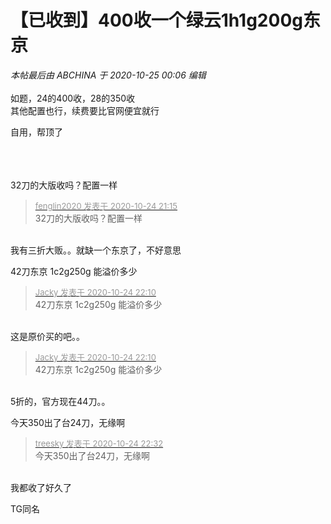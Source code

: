 # 【已收到】400收一个绿云1h1g200g东京


<i class="pstatus"> 本帖最后由 ABCHINA 于 2020-10-25 00:06 编辑 </i><br />
<br />
如题，24的400收，28的350收<br />
其他配置也行，续费要比官网便宜就行

自用，帮顶了<br />
<br />
<br />
&nbsp; &nbsp; 

32刀的大版收吗？配置一样

<div class="quote"><blockquote><font size="2"><a href="https://www.hostloc.com/forum.php?mod=redirect&amp;goto=findpost&amp;pid=9347665&amp;ptid=758100" target="_blank"><font color="#999999">fenglin2020 发表于 2020-10-24 21:15</font></a></font><br />
32刀的大版收吗？配置一样</blockquote></div><br />
我有三折大贩。。就缺一个东京了，不好意思

42刀东京 1c2g250g 能溢价多少 

<div class="quote"><blockquote><font size="2"><a href="https://www.hostloc.com/forum.php?mod=redirect&amp;goto=findpost&amp;pid=9347948&amp;ptid=758100" target="_blank"><font color="#999999">Jacky 发表于 2020-10-24 22:10</font></a></font><br />
42刀东京 1c2g250g 能溢价多少</blockquote></div><br />
这是原价买的吧。。

<div class="quote"><blockquote><font size="2"><a href="https://www.hostloc.com/forum.php?mod=redirect&amp;goto=findpost&amp;pid=9347948&amp;ptid=758100" target="_blank"><font color="#999999">Jacky 发表于 2020-10-24 22:10</font></a></font><br />
42刀东京 1c2g250g 能溢价多少</blockquote></div><br />
5折的，官方现在44刀。。

今天350出了台24刀，无缘啊

<div class="quote"><blockquote><font size="2"><a href="https://www.hostloc.com/forum.php?mod=redirect&amp;goto=findpost&amp;pid=9348051&amp;ptid=758100" target="_blank"><font color="#999999">treesky 发表于 2020-10-24 22:32</font></a></font><br />
今天350出了台24刀，无缘啊</blockquote></div><br />
我都收了好久了

TG同名<img id="aimg_p4toZ" onclick="zoom(this, this.src, 0, 0, 0)" class="zoom" src="https://cdn.jsdelivr.net/gh/hishis/forum-master/public/images/patch.gif" onmouseover="img_onmouseoverfunc(this)" onload="thumbImg(this)" border="0" alt="" />
